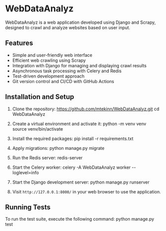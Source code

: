 # WebDataAnalyz

WebDataAnalyz is a web application developed using Django and Scrapy, designed to crawl and analyze websites based on user input. 

## Features

- Simple and user-friendly web interface
- Efficient web crawling using Scrapy
- Integration with Django for managing and displaying crawl results
- Asynchronous task processing with Celery and Redis
- Test-driven development approach
- Git version control and CI/CD with GitHub Actions

## Installation and Setup

1. Clone the repository: https://github.com/mtekinn/WebDataAnalyz.git
cd WebDataAnalyz

2. Create a virtual environment and activate it: 
python -m venv venv
source venv/bin/activate

3. Install the required packages: pip install -r requirements.txt

4. Apply migrations: python manage.py migrate

5. Run the Redis server: redis-server

6. Start the Celery worker: celery -A WebDataAnalyz worker --loglevel=info

7. Start the Django development server: python manage.py runserver

8. Visit `http://127.0.0.1:8000/` in your web browser to use the application.

## Running Tests

To run the test suite, execute the following command: python manage.py test









